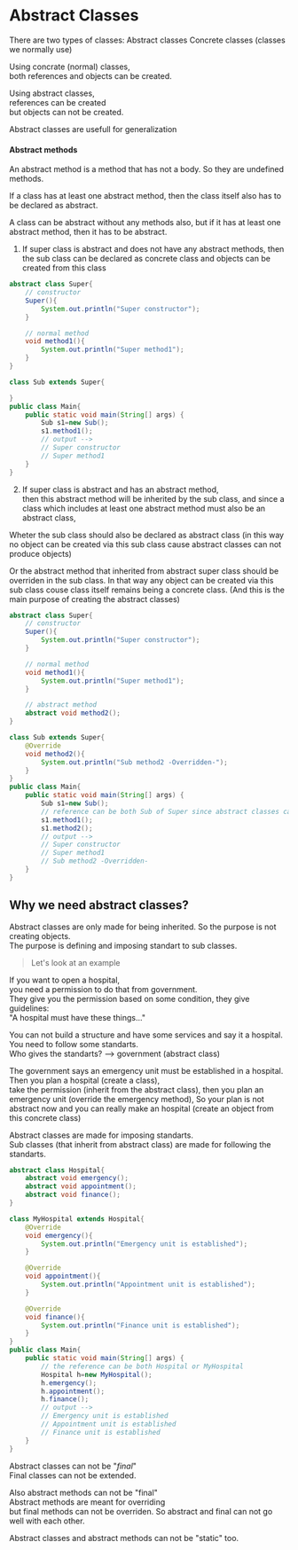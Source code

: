 # Abstract Classes

There are two types of classes:
Abstract classes
Concrete classes (classes we normally use)

Using concrate (normal) classes,  
both references and objects can be created.
 
Using abstract classes,  
references can be created  
but objects can not be created.

Abstract classes are usefull for generalization


#### Abstract methods

An abstract method is a method that has not a body. So they are undefined methods.

If a class has at least one abstract method, then the class itself also has to be declared as abstract.

A class can be abstract without any methods also, but if it has at least one abstract method, then it has to be abstract.

1. If super class is abstract and does not have any abstract methods, then the sub class can be declared as concrete class and objects can be created from this class
```java
abstract class Super{
    // constructor
    Super(){
        System.out.println("Super constructor");
    }

    // normal method
    void method1(){
        System.out.println("Super method1");
    }
}

class Sub extends Super{

}
public class Main{
    public static void main(String[] args) {
        Sub s1=new Sub();
        s1.method1();
        // output -->
        // Super constructor
        // Super method1
    }
}
```

2. If super class is abstract and has an abstract method,  
then this abstract method will be inherited by the sub class,
and since a class which includes at least one abstract method must also be an abstract class,

Wheter the sub class should also be declared as abstract class (in this way no object can be created via this sub class cause abstract classes can not produce objects)

Or the abstract method that inherited from abstract super class should be overriden in the sub class. In that way any object can be created via this sub class couse class itself remains being a concrete class. (And this is the main purpose of creating the abstract classes)

```java
abstract class Super{
    // constructor
    Super(){
        System.out.println("Super constructor");
    }

    // normal method
    void method1(){
        System.out.println("Super method1");
    }

    // abstract method
    abstract void method2();
}

class Sub extends Super{
    @Override
    void method2(){
        System.out.println("Sub method2 -Overridden-");
    }
}
public class Main{
    public static void main(String[] args) {
        Sub s1=new Sub();
        // reference can be both Sub of Super since abstract classes can produce references.
        s1.method1();
        s1.method2();
        // output -->
        // Super constructor
        // Super method1
        // Sub method2 -Overridden-
    }
}
```

## Why we need abstract classes?

Abstract classes are only made for being inherited. So the purpose is not creating objects.  
The purpose is defining and imposing standart to sub classes.


> Let's look at an example

If you want to open a hospital,  
you need a permission to do that from government.  
They give you the permission based on some condition, they give guidelines:  
"A hospital must have these things..."

You can not build a structure and have some services and say it a hospital.  
You need to follow some standarts.  
Who gives the standarts? --> government (abstract class)

The government says an emergency unit must be established in a hospital.
Then you plan a hospital (create a class),  
take the permission (inherit from the abstract class), 
then you plan an emergency unit (override the emergency method),
So your plan is not abstract now and you can really make an hospital (create an object from this concrete class)


Abstract classes are made for imposing standarts.  
Sub classes (that inherit from abstract class) are made for following the standarts.

```java
abstract class Hospital{
    abstract void emergency();
    abstract void appointment();
    abstract void finance();
}

class MyHospital extends Hospital{
    @Override
    void emergency(){
        System.out.println("Emergency unit is established");
    }

    @Override
    void appointment(){
        System.out.println("Appointment unit is established");
    }

    @Override
    void finance(){
        System.out.println("Finance unit is established");
    }
}
public class Main{
    public static void main(String[] args) {
        // the reference can be both Hospital or MyHospital
        Hospital h=new MyHospital();
        h.emergency();
        h.appointment();
        h.finance();
        // output -->
        // Emergency unit is established
        // Appointment unit is established
        // Finance unit is established
    }
}
```

Abstract classes can not be "*final*"  
Final classes can not be extended.

Also abstract methods can not be "final"  
Abstract methods are meant for overriding  
but final methods can not be overriden.
So abstract and final can not go well with each other.

Abstract classes and abstract methods can not be "static" too.

